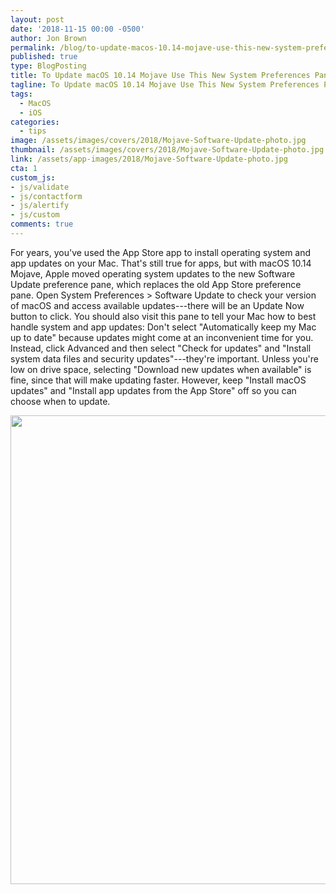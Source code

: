 ```yaml
---
layout: post
date: '2018-11-15 00:00 -0500'
author: Jon Brown
permalink: /blog/to-update-macos-10.14-mojave-use-this-new-system-preferences-pane/
published: true
type: BlogPosting
title: To Update macOS 10.14 Mojave Use This New System Preferences Pane
tagline: To Update macOS 10.14 Mojave Use This New System Preferences Pane
tags:
  - MacOS
  - iOS
categories:
  - tips
image: /assets/images/covers/2018/Mojave-Software-Update-photo.jpg
thumbnail: /assets/images/covers/2018/Mojave-Software-Update-photo.jpg
link: /assets/app-images/2018/Mojave-Software-Update-photo.jpg
cta: 1
custom_js:
- js/validate
- js/contactform
- js/alertify
- js/custom
comments: true
---
```

For years, you've used the App Store app to install operating system and
app updates on your Mac. That's still true for apps, but with macOS
10.14 Mojave, Apple moved operating system updates to the new Software
Update preference pane, which replaces the old App Store preference
pane. Open System Preferences \> Software Update to check your version
of macOS and access available updates---there will be an Update Now
button to click. You should also visit this pane to tell your Mac how to
best handle system and app updates: Don't select "Automatically keep my
Mac up to date" because updates might come at an inconvenient time for
you. Instead, click Advanced and then select "Check for updates" and
"Install system data files and security updates"---they're important.
Unless you're low on drive space, selecting "Download new updates when
available" is fine, since that will make updating faster. However, keep
"Install macOS updates" and "Install app updates from the App Store" off
so you can choose when to update.

<img src="{{ site.site_cdn }}/assets/images/blog/2018/prefpane/image2.png" class="img-fluid rounded m-2" width="750" />